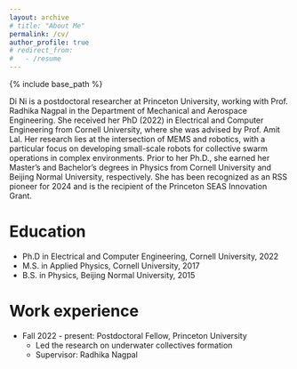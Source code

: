 ```yaml
---
layout: archive
# title: "About Me"
permalink: /cv/
author_profile: true
# redirect_from:
#   - /resume
---
```


{% include base_path %}

<!-- About me -->
<!-- ====== -->

Di Ni is a postdoctoral researcher at Princeton University, working with Prof. Radhika Nagpal in the Department of Mechanical and Aerospace Engineering. She received her PhD (2022) in Electrical and Computer Engineering from Cornell University, where she was advised by Prof. Amit Lal. Her research lies at the intersection of MEMS and robotics, with a particular focus on developing small-scale robots for collective swarm operations in complex environments. Prior to her Ph.D., she earned her Master’s and Bachelor’s degrees in Physics from Cornell University and Beijing Normal University, respectively. She has been recognized as an RSS pioneer for 2024 and is the recipient of the Princeton SEAS Innovation Grant. 

Education
=====
* Ph.D in Electrical and Computer Engineering, Cornell University, 2022 
* M.S. in Applied Physics, Cornell University, 2017
* B.S. in Physics, Beijing Normal University, 2015

Work experience
======
* Fall 2022 - present: Postdoctoral Fellow, Princeton University
  * Led the research on underwater collectives formation
  * Supervisor: Radhika Nagpal

<!-- * Fall 2015: Research Assistant
  * GitHub University
  * Duties included: Merging pull requests
  * Supervisor: Professor Hub

* Summer 2015: Research Assistant
  * GitHub University
  * Duties included: Tagging issues
  * Supervisor: Professor Git -->
  
<!-- Skills
======
* Skill 1
* Skill 2
  * Sub-skill 2.1
  * Sub-skill 2.2
  * Sub-skill 2.3
* Skill 3

Publications
======
  <ul>{% for post in site.publications reversed %}
    {% include archive-single-cv.html %}
  {% endfor %}</ul>
  
Talks
======
  <ul>{% for post in site.talks reversed %}
    {% include archive-single-talk-cv.html  %}
  {% endfor %}</ul> -->
  
<!-- Teaching
======
  <ul>{% for post in site.teaching reversed %}
    {% include archive-single-cv.html %}
  {% endfor %}</ul>
  
Service and leadership
======
* Currently signed in to 43 different slack teams -->
